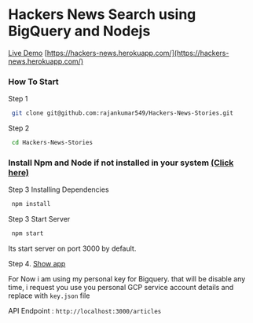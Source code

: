 # Hackers News Search using BigQuery and Nodejs
[Live Demo](https://hackers-news.herokuapp.com/) 
[https://hackers-news.herokuapp.com/](https://hackers-news.herokuapp.com/)
### How To Start
Step 1
```bash
 git clone git@github.com:rajankumar549/Hackers-News-Stories.git
```

Step 2
```bash
 cd Hackers-News-Stories
```
### Install Npm and Node if not installed in your system [(Click here)](https://nodejs.org/en/download/)

Step 3 Installing Dependencies
```bash
 npm install
```

Step 3 Start Server
```bash
 npm start
```
Its start server on port 3000 by default.

Step 4.
[Show app](http://localhost:3000/) 
  

For Now i am using my personal key for Bigquery. that will be disable any time, i request you use you personal GCP service account details and replace with `key.json` file

API Endpoint : `http://localhost:3000/articles`
